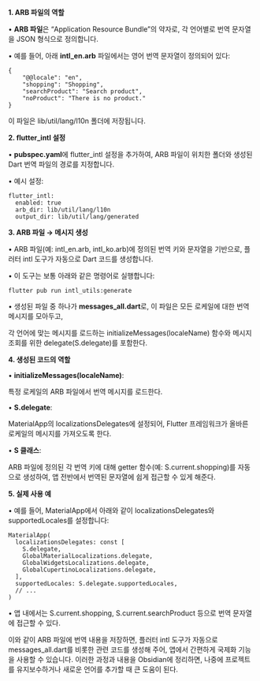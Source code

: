 **1. ARB 파일의 역할**

• **ARB 파일**은 “Application Resource Bundle”의 약자로, 각 언어별로 번역 문자열을 JSON 형식으로 정의합니다.

• 예를 들어, 아래 **intl_en.arb** 파일에서는 영어 번역 문자열이 정의되어 있다:

```
{
    "@@locale": "en",
    "shopping": "Shopping",
    "searchProduct": "Search product",
    "noProduct": "There is no product."
}
```

이 파일은 lib/util/lang/l10n 폴더에 저장됩니다.

  

**2. flutter_intl 설정**

• **pubspec.yaml**에 flutter_intl 설정을 추가하여, ARB 파일이 위치한 폴더와 생성된 Dart 번역 파일의 경로를 지정합니다.

• 예시 설정:

```
flutter_intl:
  enabled: true
  arb_dir: lib/util/lang/l10n
  output_dir: lib/util/lang/generated
```

  

  

**3. ARB 파일 → 메시지 생성**

• ARB 파일(예: intl_en.arb, intl_ko.arb)에 정의된 번역 키와 문자열을 기반으로, 플러터 intl 도구가 자동으로 Dart 코드를 생성합니다.

• 이 도구는 보통 아래와 같은 명령어로 실행합니다:

```
flutter pub run intl_utils:generate
```

  

• 생성된 파일 중 하나가 **messages_all.dart**로, 이 파일은 모든 로케일에 대한 번역 메시지를 모아두고,

각 언어에 맞는 메시지를 로드하는 initializeMessages(localeName) 함수와 메시지 조회를 위한 delegate(S.delegate)를 포함한다.

  

**4. 생성된 코드의 역할**

• **initializeMessages(localeName)**:

특정 로케일의 ARB 파일에서 번역 메시지를 로드한다.

• **S.delegate**:

MaterialApp의 localizationsDelegates에 설정되어, Flutter 프레임워크가 올바른 로케일의 메시지를 가져오도록 한다.

• **S 클래스**:

ARB 파일에 정의된 각 번역 키에 대해 getter 함수(예: S.current.shopping)를 자동으로 생성하여, 앱 전반에서 번역된 문자열에 쉽게 접근할 수 있게 해준다.

  

**5. 실제 사용 예**

• 예를 들어, MaterialApp에서 아래와 같이 localizationsDelegates와 supportedLocales를 설정합니다:

```
MaterialApp(
  localizationsDelegates: const [
    S.delegate,
    GlobalMaterialLocalizations.delegate,
    GlobalWidgetsLocalizations.delegate,
    GlobalCupertinoLocalizations.delegate,
  ],
  supportedLocales: S.delegate.supportedLocales,
  // ...
)
```

  

• 앱 내에서는 S.current.shopping, S.current.searchProduct 등으로 번역 문자열에 접근할 수 있다.

이와 같이 ARB 파일에 번역 내용을 저장하면, 플러터 intl 도구가 자동으로 messages_all.dart를 비롯한 관련 코드를 생성해 주어, 앱에서 간편하게 국제화 기능을 사용할 수 있습니다. 이러한 과정과 내용을 Obsidian에 정리하면, 나중에 프로젝트를 유지보수하거나 새로운 언어를 추가할 때 큰 도움이 된다.